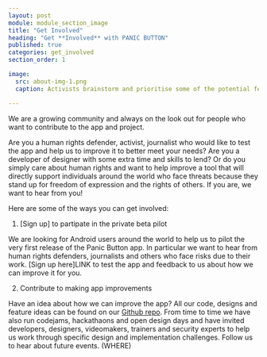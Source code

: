 ```yaml
---
layout: post
module: module_section_image
title: "Get Involved"
heading: "Get **Involved** with PANIC BUTTON"
published: true
categories: get_involved
section_order: 1

image: 
  src: about-img-1.png
  caption: Activists brainstorm and prioritise some of the potential features for ‘Panic Button’ in an open design workshop in Nairobi. © Amnesty International

---
```


We are a growing community and always on the look out for people who want to contribute to the app and project.

Are you a human rights defender, activist, journalist who would like to test the app and help us to improve it to better meet your needs? Are you a developer of designer with some extra time and skills to lend? Or do you simply care about human rights and want to help improve a tool that will directly support individuals around the world who face threats because they stand up for freedom of expression and the rights of others. If you are, we want to hear from you!

Here are some of the ways you can get involved:

1. [Sign up] to partipate in the private beta pilot 

We are looking for Android users around the world to help us to pilot the very first release of the Panic Button app. In particular we want to hear from human rights defenders, journalists and others who face risks due to their work. [Sign up here]LINK to test the app and feedback to us about how we can improve it for you. 

2. Contribute to making app improvements 

Have an idea about how we can improve the app? All our code, designs and feature ideas can be found on our [Github repo](https://github.com/TeamPanicButton/PanicButton). From time to time we have also run codejams, hackathaons and open design days and have invited developers, designers, videomakers, trainers and security experts to help us work through specific design and implementation challenges. Follow us to hear about future events. (WHERE)
